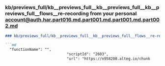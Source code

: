 ### kb/previews_full/kb__previews_full__kb__previews_full__kb__previews_full__flows__re-recording from your personal account@auth.har.part016.md.part001.md.part001.md.part002.md

```md
### kb/previews_full/kb__previews_full__kb__previews_full__flows__re-recording from your personal account@auth.har.part016.md.part001.md.part001.md (part 002)

```md
  "functionName": "",
                            "scriptId": "2603",
                            "url": "https://n958200.alteg.io/chunk
```

```

```
